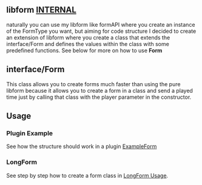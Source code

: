 ## libform [INTERNAL](https://github.com/ImperaZim/EasyLibrary/blob/development/src/internal/libform)
naturally you can use my libform like formAPI where you create an instance of the FormType you want, but aiming for code structure I decided to create an extension of libform where you create a class that extends the interface/Form and defines the values within the class with some predefined functions.  See below for more on how to use **Form**

## interface/Form 
This class allows you to create forms much faster than using the pure libform because it allows you to create a form in a class and send a played time just by calling that class with the player parameter in the constructor.

## Usage 

### Plugin Example 
See how the structure should work in a plugin [ExampleForm](https://github.com/ImperaZim/EasyLibrary/blob/development/examples/PluginExample/src/ImperaZim/forms/ExampleForm.php)

### LongForm 
See step by step how to create a form class in [LongForm Usage](long_form_usage.md).